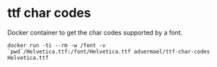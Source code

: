 # ttf char codes

Docker container to get the char codes supported by a font.

```
docker run -ti --rm -w /font -v `pwd`/Helvetica.ttf:/font/Helvetica.ttf aduermael/ttf-char-codes Helvetica.ttf
```